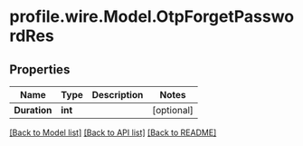 # profile.wire.Model.OtpForgetPasswordRes

## Properties

Name | Type | Description | Notes
------------ | ------------- | ------------- | -------------
**Duration** | **int** |  | [optional] 

[[Back to Model list]](../README.md#documentation-for-models) [[Back to API list]](../README.md#documentation-for-api-endpoints) [[Back to README]](../README.md)

